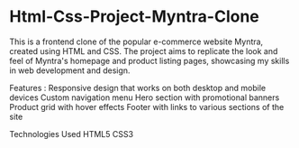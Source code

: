 # Html-Css-Project-Myntra-Clone

This is a frontend clone of the popular e-commerce website Myntra, created using HTML and CSS. The project aims to replicate the look and feel of Myntra's homepage and product listing pages, showcasing my skills in web development and design.

Features :
Responsive design that works on both desktop and mobile devices
Custom navigation menu
Hero section with promotional banners
Product grid with hover effects
Footer with links to various sections of the site

Technologies Used
HTML5
CSS3
